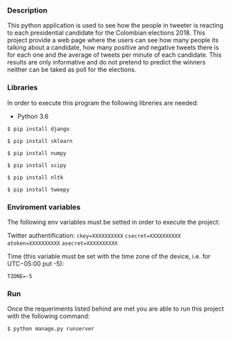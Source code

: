 ﻿### Description

This python application is used to see how the people in tweeter is reacting to each presidential candidate for the Colombian elections 2018.
This project provide a web page where the users can see how many people its talking about a candidate, how many positive and negative tweets there is for each one and the average of tweets per minute of each candidate.
This results are only informative and do not pretend to predict the winners neither can be taked as poll for the elections.

### Libraries

In order to execute this program the following libreries are needed:

- Python 3.6

`$ pip install django`

`$ pip install sklearn`

`$ pip install numpy`

`$ pip install scipy`

`$ pip install nltk`

`$ pip install tweepy`

### Enviroment variables
The following env variables must be setted in order to execute the project:

Twitter authentification:
`ckey=XXXXXXXXXX` 
`csecret=XXXXXXXXXX`
`atoken=XXXXXXXXXX`
`asecret=XXXXXXXXXX`

Time (this variable must be set with the time zone of the device, i.e. for UTC−05:00 put -5):

`TZONE=-5`


### Run
Once the requeriments listed behind are met you are able to run this project with the following command:

`$ python manage.py runserver`